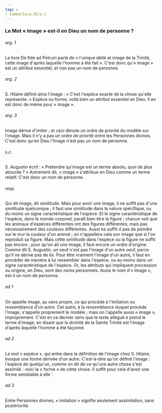 ```yaml
---
tags : 
- Summa/Ia/q.35/a.1
---
```


### Le Mot « Image » est-il en Dieu un nom de personne ?

###### arg. 1
Le livre De fide ad Petrum parle de « l'unique déité et image de la Trinité, cette image d'après laquelle l'homme a été fait ». C'est donc qu'« image » est un attribut essentiel, et non pas un nom de personne. 

###### arg. 2
S. Hilaire définit ainsi l'image : « C'est l'espèce exacte de la chose qu'elle représente. » Espèce ou forme, voilà bien un attribut essentiel en Dieu. Il en est donc de même pour « image ». 

###### arg. 3
Image dérive d'imiter ; et ceci dénote un ordre de priorité du modèle sur l'image. Mais il n'y a pas un ordre de priorité entre les Personnes divines. C'est donc qu'en Dieu l'Image n'est pas un nom de personne. 

###### s.c.
S. Augustin écrit : « Prétendre qu'image est un terme absolu, quoi de plus absurde ? » Autrement dit, « image » s'attribue en Dieu comme un terme relatif. C'est donc un nom de personne. 

###### resp.
Qui dit image, dit similitude. Mais pour avoir une image, il ne suffit pas d'une similitude quelconque ; il faut une similitude dans la nature spécifique, ou du moins un signe caractéristique de l'espèce. Et le signe caractéristique de l'espèce, dans le monde corporel, paraît bien être la figure ; chacun voit que les animaux d'espèces différentes ont des figures différentes, mais pas nécessairement des couleurs différentes. Aussi ne suffit-il pas de peindre sur le mur la couleur d'un animal ; on n'appellera cela son image que si l'on reproduit sa figure. Mais cette similitude dans l'espèce ou la figure ne suffit pas encore ; pour qu'on ait une image, il faut encore un ordre d'origine. Comme dit S. Augustin, un oeuf n'est pas l'image d'un autre oeuf, parce qu'il ne dérive pas de lui. Pour être vraiment l'image d'un autre, il faut en procéder de manière à lui ressembler dans l'espèce, ou au moins dans un signe caractéristique de l'espèce. Or, les attributs qui impliquent procession ou origine, en Dieu, sont des noms personnels. Aussi le nom d'« Image », est-il un nom de personne. 

###### ad 1
On appelle image, au sens propre, ce qui procède à l'imitation ou ressemblance d'un autre. Cet autre, à la ressemblance duquel procède l'image, s'appelle proprement le modèle ; mais on l'appelle aussi « image », improprement. C'est en ce dernier sens que le texte allégué e prend le terme d'image, en disant que la divinité de la Sainte Trinité est l'image d'après laquelle l'homme a été façonné. 

###### ad 2
Le mot « espèce », qui entre dans la définition de l'image chez S. Hilaire, évoque une forme dérivée d'un autre. C'est-à-dire qu'on définit l'image : l'espèce de quelqu'un, comme on dit de ce qu'une autre chose s'est assimilé : voici la « forme » de cette chose. Il suffit pour cela d'avoir une forme semblable à elle '. 

###### ad 3
Entre Personnes divines, « imitation » signifie seulement assimilation, sans postériorité. 



